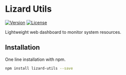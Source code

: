 # Lizard Utils

[![Version](https://img.shields.io/github/package-json/v/davidszell/lizard-utils)](https://github.com/davidszell/lizard-monitor/releases/latest)
[![License](https://img.shields.io/github/license/davidszell/lizard-utils)](https://github.com/davidszell/lizard-monitor/blob/main/LICENSE)

Lightweight web dashboard to monitor system resources.

## Installation
One line installation with npm.

```sh
npm install lizard-utils --save
```